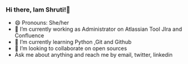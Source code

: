 ### Hi there, Iam Shruti!👋


-  😄 Pronouns: She/her
- 🔭 I’m currently working  as Administrator on Atlassian Tool JIra and Confluence 
- 🌱 I’m currently learning Python ,Git and Github
- 👯 I’m looking to collaborate on open sources
-   Ask me about anything and reach me by email, twitter, linkedin


